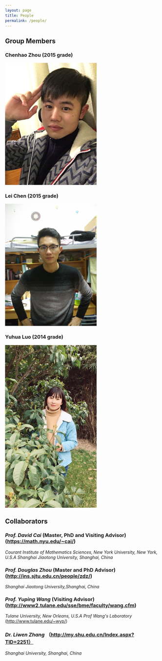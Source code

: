 ```yaml
---
layout: page
title: People
permalink: /people/
---
```


## Group Members

### **Chenhao Zhou** (2015 grade)

<img style="max-width:300px" src="/assets/people/chenhao-zhou.jpg" />

### **Lei Chen** (2015 grade)

<img style="max-width:300px" src="/assets/people/lei-chen.jpg" />

### **Yuhua Luo** (2014 grade)

<img style="max-width:300px" src="/assets/people/yuhua-luo.jpg" />


## Collaborators
### *Prof. David Cai* (Master, PhD and Visiting Advisor)(https://math.nyu.edu/~cai/)
*Courant Institute of Mathematics Sciences, New York University, New York, U.S.A*
*Shanghai Jiaotong University, Shanghai, China*
### *Prof. Douglas Zhou* (Master and PhD Advisor) (http://ins.sjtu.edu.cn/people/zdz/)
*Shanghai Jiaotong University,Shanghai, China*
### *Prof. Yuping Wang* (Visiting Advisor) (http://www2.tulane.edu/sse/bme/faculty/wang.cfm)
*Tulane University, New Orleans, U.S.A*
*Prof Wang's Laboratory* (http://www.tulane.edu/~wyp/)
### *Dr. Liwen Zhang* （http://my.shu.edu.cn/Index.aspx?TID=2251）
*Shanghai University, Shanghai, China*



